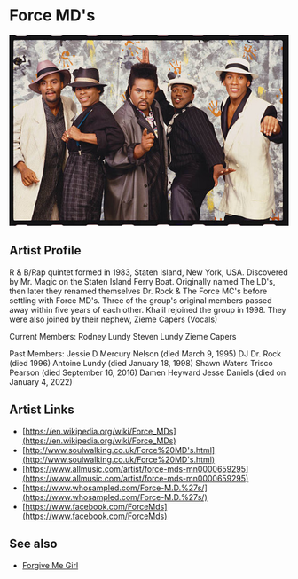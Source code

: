 # Force MD's

![](../../assets/artists/Force_MDs.png)

## Artist Profile

R & B/Rap quintet formed in 1983, Staten Island, New York, USA. 
Discovered by Mr. Magic on the Staten Island Ferry Boat. Originally named The LD's, then later they renamed themselves Dr. Rock & The Force MC's before settling with Force MD's. 
Three of the group's original members passed away within five years of each other. Khalil rejoined the group in 1998. They were also joined by their nephew, Zieme Capers (Vocals) 

Current Members:
Rodney Lundy
Steven Lundy
Zieme Capers 

Past Members:
Jessie D
Mercury Nelson (died March 9, 1995)
DJ Dr. Rock (died 1996)
Antoine Lundy (died January 18, 1998)
Shawn Waters
Trisco Pearson (died September 16, 2016)
Damen Heyward
Jesse Daniels (died on January 4, 2022)

## Artist Links

- [https://en.wikipedia.org/wiki/Force_MDs](https://en.wikipedia.org/wiki/Force_MDs)
- [http://www.soulwalking.co.uk/Force%20MD's.html](http://www.soulwalking.co.uk/Force%20MD's.html)
- [https://www.allmusic.com/artist/force-mds-mn0000659295](https://www.allmusic.com/artist/force-mds-mn0000659295)
- [https://www.whosampled.com/Force-M.D.%27s/](https://www.whosampled.com/Force-M.D.%27s/)
- [https://www.facebook.com/ForceMds](https://www.facebook.com/ForceMds)


## See also

- [Forgive Me Girl](Forgive_Me_Girl.md)

